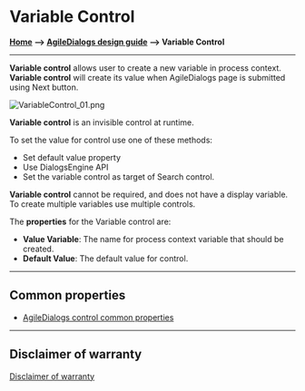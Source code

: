 # Variable Control

**[Home](/) --> [AgileDialogs design guide](/guides/AgileDialogs-DesignGuide.md) --> Variable Control**

---

**Variable control** allows user to create a new variable in process context.  
**Variable control** will create its value when AgileDialogs page is submitted using Next button.

![VariableControl_01.png](../media/AgileDialogsDesignGuide/VariableControl_01.png)

**Variable control** is an invisible control at runtime.

To set the value for control use one of these methods:

- Set default value property
- Use DialogsEngine API
- Set the variable control as target of Search control.

**Variable control** cannot be required, and does not have a display variable.
To create multiple variables use multiple controls.

The **properties** for the Variable control are:

- **Value Variable**: The name for process context variable that should be created.
- **Default Value**: The default value for control.

---

## Common properties

- [AgileDialogs control common properties](ControlCommonProperties.md)

---

## Disclaimer of warranty

[Disclaimer of warranty](DisclaimerOfWarranty.md)

